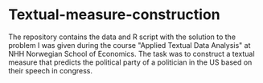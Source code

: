 # Textual-measure-construction
The repository contains the data and R script with the solution to the problem I was given during the course "Applied Textual Data Analysis" at NHH Norwegian School of Economics. The task was to construct a textual measure that predicts the political party of a politician in the US based on their speech in congress.
